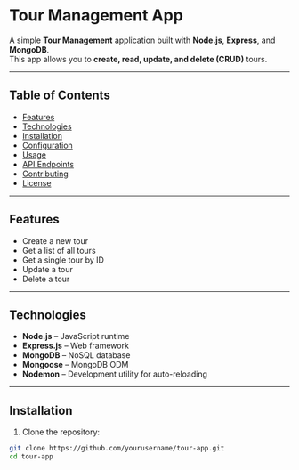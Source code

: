 # Tour Management App

A simple **Tour Management** application built with **Node.js**, **Express**, and **MongoDB**.  
This app allows you to **create, read, update, and delete (CRUD)** tours.

---

## Table of Contents

- [Features](#features)
- [Technologies](#technologies)
- [Installation](#installation)
- [Configuration](#configuration)
- [Usage](#usage)
- [API Endpoints](#api-endpoints)
- [Contributing](#contributing)
- [License](#license)

---

## Features

- Create a new tour
- Get a list of all tours
- Get a single tour by ID
- Update a tour
- Delete a tour

---

## Technologies

- **Node.js** – JavaScript runtime
- **Express.js** – Web framework
- **MongoDB** – NoSQL database
- **Mongoose** – MongoDB ODM
- **Nodemon** – Development utility for auto-reloading

---

## Installation

1. Clone the repository:

```bash
git clone https://github.com/yourusername/tour-app.git
cd tour-app
